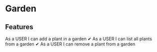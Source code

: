 # Garden

## Features

As a USER I can add a plant in a garden ✔
As a USER I can list all plants from a garden ✔
As a USER I can remove a plant from a garden
